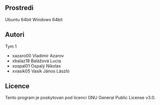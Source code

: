 Prostredi
---------

Ubuntu 64bit
Windows 64bit

Autori
------

Tym 1
- xazaro00 Vladimir Azarov 
- xbalaz18 Balážová Lucia
- xospal01 Ospalý Nikolas
- xvasik05 Vasík János László 

Licence
-------

Tento program je poskytovan pod licenci GNU General Public License v3.0. 
